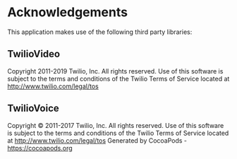 # Acknowledgements
This application makes use of the following third party libraries:

## TwilioVideo

Copyright 2011-2019 Twilio, Inc. All rights reserved. Use of this software is subject to the terms and conditions of the Twilio Terms of Service located at http://www.twilio.com/legal/tos

## TwilioVoice

Copyright © 2011-2017 Twilio, Inc. All rights reserved. Use of this software is subject to the terms and conditions of the Twilio Terms of Service located at http://www.twilio.com/legal/tos
Generated by CocoaPods - https://cocoapods.org
